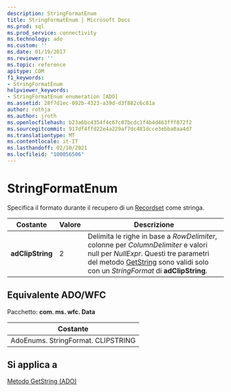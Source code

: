 ```yaml
---
description: StringFormatEnum
title: StringFormatEnum | Microsoft Docs
ms.prod: sql
ms.prod_service: connectivity
ms.technology: ado
ms.custom: ''
ms.date: 01/19/2017
ms.reviewer: ''
ms.topic: reference
apitype: COM
f1_keywords:
- StringFormatEnum
helpviewer_keywords:
- StringFormatEnum enumeration [ADO]
ms.assetid: 28f7d1ec-092b-4323-a39d-d3f882c6c81a
author: rothja
ms.author: jroth
ms.openlocfilehash: b23a6bc4354f4c67c07bcdc1f4b4d463fff072f2
ms.sourcegitcommit: 917df4ffd22e4a229af7dc481dcce3ebba0aa4d7
ms.translationtype: MT
ms.contentlocale: it-IT
ms.lasthandoff: 02/10/2021
ms.locfileid: "100056506"
---
```

# <a name="stringformatenum"></a>StringFormatEnum
Specifica il formato durante il recupero di un [Recordset](./recordset-object-ado.md) come stringa.  
  
|Costante|Valore|Descrizione|  
|--------------|-----------|-----------------|  
|**adClipString**|2|Delimita le righe in base a *RowDelimiter*, colonne per *ColumnDelimiter* e valori null per *NullExpr*. Questi tre parametri del metodo [GetString](./getstring-method-ado.md) sono validi solo con un *StringFormat* di **adClipString**.|  
  
## <a name="adowfc-equivalent"></a>Equivalente ADO/WFC  
 Pacchetto: **com. ms. wfc. Data**  
  
|Costante|  
|--------------|  
|AdoEnums. StringFormat. CLIPSTRING|  
  
## <a name="applies-to"></a>Si applica a  
 [Metodo GetString (ADO)](./getstring-method-ado.md)